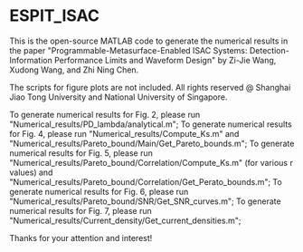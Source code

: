 # ESPIT_ISAC

This is the open-source MATLAB code to generate the numerical results in the paper "Programmable-Metasurface-Enabled ISAC Systems: Detection-Information Performance Limits and Waveform Design" by Zi-Jie Wang, Xudong Wang, and Zhi Ning Chen.

The scripts for figure plots are not included. All rights reserved @ Shanghai Jiao Tong University and National University of Singapore.

To generate numerical results for Fig. 2, please run "Numerical_results/PD_lambda/analytical.m";
To generate numerical results for Fig. 4, please run "Numerical_results/Compute_Ks.m" and "Numerical_results/Pareto_bound/Main/Get_Pareto_bounds.m";
To generate numerical results for Fig. 5, please run "Numerical_results/Pareto_bound/Correlation/Compute_Ks.m" (for various r values) and "Numerical_results/Pareto_bound/Correlation/Get_Perato_bounds.m";
To generate numerical results for Fig. 6, please run "Numerical_results/Pareto_bound/SNR/Get_SNR_curves.m";
To generate numerical results for Fig. 7, please run "Numerical_results/Current_density/Get_current_densities.m";

Thanks for your attention and interest!
